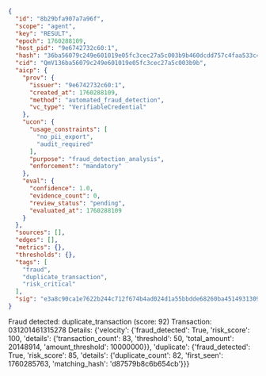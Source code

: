 ```json
{
  "id": "8b29bfa907a7a96f",
  "scope": "agent",
  "key": "RESULT",
  "epoch": 1760288109,
  "host_pid": "9e6742732c60:1",
  "hash": "36ba56079c249e601019e05fc3cec27a5c003b9b460dcdd757c4faa533c4046f",
  "cid": "QmV136ba56079c249e601019e05fc3cec27a5c003b9b",
  "aicp": {
    "prov": {
      "issuer": "9e6742732c60:1",
      "created_at": 1760288109,
      "method": "automated_fraud_detection",
      "vc_type": "VerifiableCredential"
    },
    "ucon": {
      "usage_constraints": [
        "no_pii_export",
        "audit_required"
      ],
      "purpose": "fraud_detection_analysis",
      "enforcement": "mandatory"
    },
    "eval": {
      "confidence": 1.0,
      "evidence_count": 0,
      "review_status": "pending",
      "evaluated_at": 1760288109
    }
  },
  "sources": [],
  "edges": [],
  "metrics": {},
  "thresholds": {},
  "tags": [
    "fraud",
    "duplicate_transaction",
    "risk_critical"
  ],
  "sig": "e3a8c90ca1e7622b244c712f674b4ad024d1a55bbdde68260ba451493130917b"
}
```

Fraud detected: duplicate_transaction (score: 92)
Transaction: 031201461315278
Details: {'velocity': {'fraud_detected': True, 'risk_score': 100, 'details': {'transaction_count': 83, 'threshold': 50, 'total_amount': 20148914, 'amount_threshold': 10000000}}, 'duplicate': {'fraud_detected': True, 'risk_score': 85, 'details': {'duplicate_count': 82, 'first_seen': 1760285763, 'matching_hash': 'd87579b8c6b654cb'}}}